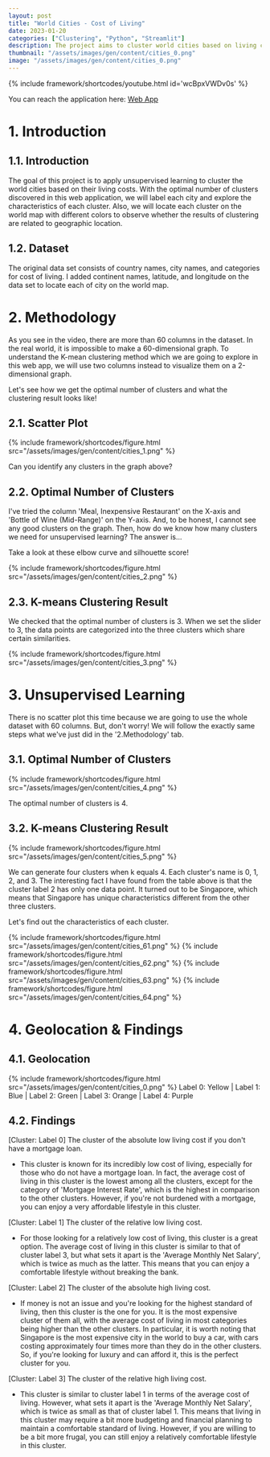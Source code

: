 ```yaml
---
layout: post
title: "World Cities - Cost of Living"
date: 2023-01-20
categories: ["Clustering", "Python", "Streamlit"]
description: The project aims to cluster world cities based on living costs and explore the characteristics of each cluster while observing their geographic location on a world map.
thumbnail: "/assets/images/gen/content/cities_0.png"
image: "/assets/images/gen/content/cities_0.png"
---
```


{% include framework/shortcodes/youtube.html id='wcBpxVWDv0s' %}

You can reach the application here: [Web App](https://yenything-cmse830-ml-project-cmse-ml-prj-rws7mg.streamlit.app/)


# 1. Introduction
## 1.1. Introduction
The goal of this project is to apply unsupervised learning to cluster the world cities based on their living costs. With the optimal number of clusters discovered in this web application, we will label each city and explore the characteristics of each cluster. Also, we will locate each cluster on the world map with different colors to observe whether the results of clustering are related to geographic location.

## 1.2. Dataset
The original data set consists of country names, city names, and categories for cost of living. I added continent names, latitude, and longitude on the data set to locate each of city on the world map.

# 2. Methodology
As you see in the video, there are more than 60 columns in the dataset. In the real world, it is impossible to make a 60-dimensional graph. To understand the K-mean clustering method which we are going to explore in this web app, we will use two columns instead to visualize them on a 2-dimensional graph.

Let's see how we get the optimal number of clusters and what the clustering result looks like!

## 2.1. Scatter Plot

{% include framework/shortcodes/figure.html src="/assets/images/gen/content/cities_1.png" %}

Can you identify any clusters in the graph above?

## 2.2. Optimal Number of Clusters

I've tried the column 'Meal, Inexpensive Restaurant' on the X-axis and 'Bottle of Wine (Mid-Range)' on the Y-axis. And, to be honest, I cannot see any good clusters on the graph. Then, how do we know how many clusters we need for unsupervised learning? The answer is...

Take a look at these elbow curve and silhouette score!

{% include framework/shortcodes/figure.html src="/assets/images/gen/content/cities_2.png" %}

## 2.3. K-means Clustering Result

We checked that the optimal number of clusters is 3. When we set the slider to 3, the data points are categorized into the three clusters which share certain similarities.

{% include framework/shortcodes/figure.html src="/assets/images/gen/content/cities_3.png" %}

# 3. Unsupervised Learning

There is no scatter plot this time because we are going to use the whole dataset with 60 columns. But, don't worry! We will follow the exactly same steps what we've just did in the '2.Methodology' tab.

## 3.1. Optimal Number of Clusters
{% include framework/shortcodes/figure.html src="/assets/images/gen/content/cities_4.png" %}

The optimal number of clusters is 4.

## 3.2. K-means Clustering Result
{% include framework/shortcodes/figure.html src="/assets/images/gen/content/cities_5.png" %}

We can generate four clusters when k equals 4. Each cluster's name is 0, 1, 2, and 3. The interesting fact I have found from the table above is that the cluster label 2 has only one data point. It turned out to be Singapore, which means that Singapore has unique characteristics different from the other three clusters.

Let's find out the characteristics of each cluster.

{% include framework/shortcodes/figure.html src="/assets/images/gen/content/cities_61.png" %}
{% include framework/shortcodes/figure.html src="/assets/images/gen/content/cities_62.png" %}
{% include framework/shortcodes/figure.html src="/assets/images/gen/content/cities_63.png" %}
{% include framework/shortcodes/figure.html src="/assets/images/gen/content/cities_64.png" %}

# 4. Geolocation & Findings
## 4.1. Geolocation
{% include framework/shortcodes/figure.html src="/assets/images/gen/content/cities_0.png" %}
Label 0: Yellow | Label 1: Blue | Label 2: Green | Label 3: Orange | Label 4: Purple 

## 4.2. Findings

[Cluster: Label 0] The cluster of the absolute low living cost if you don't have a mortgage loan.
- This cluster is known for its incredibly low cost of living, especially for those who do not have a mortgage loan. In fact, the average cost of living in this cluster is the lowest among all the clusters, except for the category of 'Mortgage Interest Rate', which is the highest in comparison to the other clusters. However, if you're not burdened with a mortgage, you can enjoy a very affordable lifestyle in this cluster.

[Cluster: Label 1] The cluster of the relative low living cost.
- For those looking for a relatively low cost of living, this cluster is a great option. The average cost of living in this cluster is similar to that of cluster label 3, but what sets it apart is the 'Average Monthly Net Salary', which is twice as much as the latter. This means that you can enjoy a comfortable lifestyle without breaking the bank.

[Cluster: Label 2] The cluster of the absolute high living cost.
- If money is not an issue and you're looking for the highest standard of living, then this cluster is the one for you. It is the most expensive cluster of them all, with the average cost of living in most categories being higher than the other clusters. In particular, it is worth noting that Singapore is the most expensive city in the world to buy a car, with cars costing approximately four times more than they do in the other clusters. So, if you're looking for luxury and can afford it, this is the perfect cluster for you.

[Cluster: Label 3] The cluster of the relative high living cost.
- This cluster is similar to cluster label 1 in terms of the average cost of living. However, what sets it apart is the 'Average Monthly Net Salary', which is twice as small as that of cluster label 1. This means that living in this cluster may require a bit more budgeting and financial planning to maintain a comfortable standard of living. However, if you are willing to be a bit more frugal, you can still enjoy a relatively comfortable lifestyle in this cluster.






